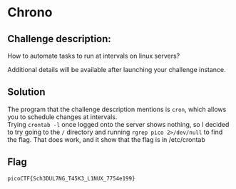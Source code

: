 # Chrono

## Challenge description:
How to automate tasks to run at intervals on linux servers?

Additional details will be available after launching your challenge instance.

## Solution
The program that the challenge description mentions is `cron`, which allows you to schedule changes at intervals.<br>
Trying `crontab -l` once logged onto the server shows nothing, so I decided to try going to the `/` directory and running `rgrep pico 2>/dev/null` to find the flag.
That does work, and it show that the flag is in /etc/crontab

## Flag
`picoCTF{Sch3DUL7NG_T45K3_L1NUX_7754e199}`
